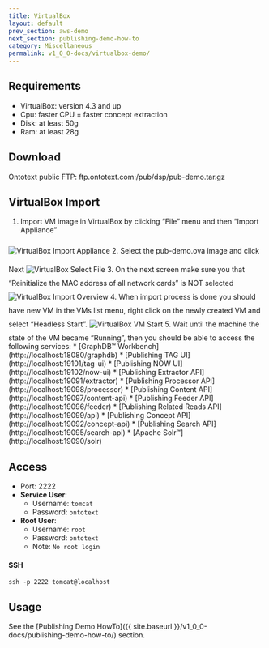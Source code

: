 ```yaml
---
title: VirtualBox
layout: default
prev_section: aws-demo
next_section: publishing-demo-how-to
category: Miscellaneous
permalink: v1_0_0-docs/virtualbox-demo/
---
```

## Requirements
* VirtualBox: version 4.3 and up
* Cpu: faster CPU = faster concept extraction
* Disk: at least 50g
* Ram: at least 28g

## Download
Ontotext public FTP: ftp.ontotext.com:/pub/dsp/pub-demo.tar.gz

## VirtualBox Import
1. Import VM image in VirtualBox by clicking “File” menu and then “Import Appliance”
<img src="{{ site.baseurl }}/img/virtualbox/import.png" alt="VirtualBox Import Appliance" style="float:none; margin:10px 0 10px 0" >
2. Select the pub-demo.ova image and click Next
<img src="{{ site.baseurl }}/img/virtualbox/import-select-file.png" alt="VirtualBox Select File" style="float:none; margin:10px 0 10px 0" >
3. On the next screen make sure you that “Reinitialize the MAC address of all network cards” is NOT selected
<img src="{{ site.baseurl }}/img/virtualbox/import-overview.png" alt="VirtualBox Import Overview" style="float:none; margin:10px 0 10px 0" >
4. When import process is done you should have new VM in the VMs list menu, right click on the newly created VM and select “Headless Start”.
<img src="{{ site.baseurl }}/img/virtualbox/start.png" alt="VirtualBox VM Start" style="float:none; margin:10px 0 10px 0" >
5. Wait until the machine the state of the VM became “Running”, then you should be able to access the following services:
* [GraphDB™ Workbench](http://localhost:18080/graphdb)
* [Publishing TAG UI](http://localhost:19101/tag-ui)
* [Publishing NOW UI](http://localhost:19102/now-ui)
* [Publishing Extractor API](http://localhost:19091/extractor)
* [Publishing Processor API](http://localhost:19098/processor)
* [Publishing Content API](http://localhost:19097/content-api)
* [Publishing Feeder API](http://localhost:19096/feeder)
* [Publishing Related Reads API](http://localhost:19099/api)
* [Publishing Concept API](http://localhost:19092/concept-api)
* [Publishing Search API](http://localhost:19095/search-api)
* [Apache Solr™](http://localhost:19090/solr)

## Access
+ Port: 2222
+ **Service User**:
    + Username: `tomcat`
    + Password: `ontotext`
+ **Root User**:
    + Username: `root`
    + Password: `ontotext`
    + Note: `No root login`


#### SSH

```
ssh -p 2222 tomcat@localhost
```

## Usage
See the [Publishing Demo HowTo]({{ site.baseurl }}/v1_0_0-docs/publishing-demo-how-to/) section.
